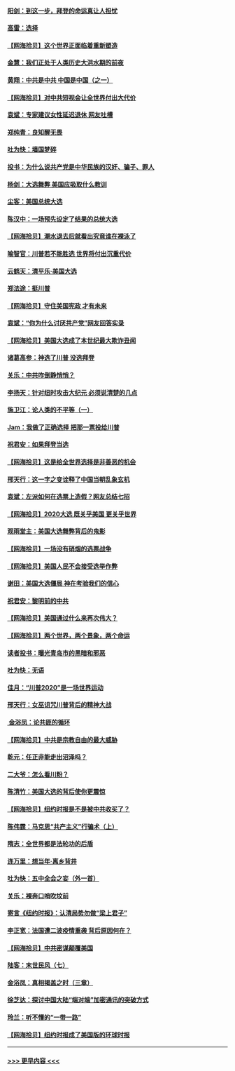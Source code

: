 #### [阳剑：到这一步，拜登的命运真让人担忧](../pages/nsc993/n12549093.md?t=11151502) 
#### [高雷：选择](../pages/nsc993/n12549087.md?t=11151502) 
#### [【网海拾贝】这个世界正面临着重新塑造](../pages/nsc993/n12548326.md?t=11151502) 
#### [金慧：我们正处于人类历史大洪水期的前夜](../pages/nsc993/n12547914.md?t=11151502) 
#### [黄翔：中共是中共 中国是中国（之一）](../pages/nsc993/n12547576.md?t=11151502) 
#### [【网海拾贝】对中共短视会让全世界付出大代价](../pages/nsc993/n12546043.md?t=11151502) 
#### [袁斌：专家建议女性延迟退休 网友吐槽](../pages/nsc993/n12545424.md?t=11151502) 
#### [郑纯青：良知醒无畏](../pages/nsc993/n12545394.md?t=11151502) 
#### [吐为快：墙国梦碎](../pages/nsc993/n12545309.md?t=11151502) 
#### [投书：为什么说共产党是中华民族的汉奸、骗子、罪人](../pages/nsc993/n12545089.md?t=11151502) 
#### [杨剑：大选舞弊 美国应吸取什么教训](../pages/nsc993/n12543937.md?t=11151502) 
#### [尘客：美国总统大选](../pages/nsc993/n12543828.md?t=11151502) 
#### [陈汉中：一场预先设定了结果的总统大选](../pages/nsc993/n12543564.md?t=11151502) 
#### [【网海拾贝】潮水退去后就看出究竟谁在裸泳了](../pages/nsc993/n12543321.md?t=11151502) 
#### [喻智官：川普若不能胜选 世界将付出沉重代价](../pages/nsc993/n12541352.md?t=11151502) 
#### [云鹤天：清平乐‧美国大选](../pages/nsc993/n12540916.md?t=11151502) 
#### [郑法途：挺川普](../pages/nsc993/n12540898.md?t=11151502) 
#### [【网海拾贝】守住美国宪政 才有未来](../pages/nsc993/n12540423.md?t=11151502) 
#### [袁斌：“你为什么讨厌共产党”网友回答实录](../pages/nsc993/n12540208.md?t=11151502) 
#### [【网海拾贝】美国大选成了本世纪最大欺诈丑闻](../pages/nsc993/n12538029.md?t=11151502) 
#### [诸葛高参：神选了川普 没选拜登](../pages/nsc993/n12537664.md?t=11151502) 
#### [关乐：中共咋倒静悄悄？](../pages/nsc993/n12537615.md?t=11151502) 
#### [李扬天：针对纽时攻击大纪元 必须说清楚的几点](../pages/nsc993/n12536001.md?t=11151502) 
#### [施卫江：论人类的不平等（一）](../pages/nsc993/n12535700.md?t=11151502) 
#### [Jam：我做了正确选择 把那一票投给川普](../pages/nsc993/n12535743.md?t=11151502) 
#### [祝君安：如果拜登当选](../pages/nsc993/n12535726.md?t=11151502) 
#### [【网海拾贝】这是给全世界选择是非善恶的机会](../pages/nsc993/n12535061.md?t=11151502) 
#### [邢天行：这一字之变诠释了中国当朝乱象玄机](../pages/nsc993/n12533446.md?t=11151502) 
#### [袁斌：左派如何在选票上造假？网友总结七招](../pages/nsc993/n12533180.md?t=11151502) 
#### [【网海拾贝】2020大选 既关乎美国 更关乎世界](../pages/nsc993/n12533161.md?t=11151502) 
#### [观雨堂主：美国大选舞弊背后的鬼影](../pages/nsc993/n12533153.md?t=11151502) 
#### [【网海拾贝】一场没有硝烟的选票战争](../pages/nsc993/n12531883.md?t=11151502) 
#### [【网海拾贝】美国人民不会接受选举作弊](../pages/nsc993/n12528850.md?t=11151502) 
#### [谢田：美国大选僵局 神在考验我们的信心](../pages/nsc993/n12527932.md?t=11151502) 
#### [祝君安：黎明前的中共](../pages/nsc993/n12524071.md?t=11151502) 
#### [【网海拾贝】美国通过什么来再次伟大？](../pages/nsc993/n12523844.md?t=11151502) 
#### [【网海拾贝】两个世界，两个景象，两个命运](../pages/nsc993/n12521419.md?t=11151502) 
#### [读者投书：曝光青岛市的黑暗和邪恶](../pages/nsc993/n12520988.md?t=11151502) 
#### [吐为快：无语](../pages/nsc993/n12518588.md?t=11151502) 
#### [佳月：“川普2020”是一场世界运动](../pages/nsc993/n12518581.md?t=11151502) 
#### [邢天行：女巫诅咒川普背后的精神大战](../pages/nsc993/n12517257.md?t=11151502) 
#### [ 金浴凤：论共匪的循环](../pages/nsc993/n12517133.md?t=11151502) 
#### [【网海拾贝】中共是宗教自由的最大威胁](../pages/nsc993/n12516879.md?t=11151502) 
#### [乾元：任正非能走出沼泽吗？](../pages/nsc993/n12515831.md?t=11151502) 
#### [二大爷：怎么看川粉？](../pages/nsc993/n12515820.md?t=11151502) 
#### [陈清竹：美国大选的背后使你更震惊](../pages/nsc993/n12515589.md?t=11151502) 
#### [【网海拾贝】纽约时报是不是被中共收买了？](../pages/nsc993/n12515122.md?t=11151502) 
#### [陈伟霆：马克思“共产主义”行骗术（上）](../pages/nsc993/n12510217.md?t=11151502) 
#### [隋志：全世界都是法轮功的后盾](../pages/nsc993/n12510636.md?t=11151502) 
#### [连万里：想当年‧离乡背井](../pages/nsc993/n12510623.md?t=11151502) 
#### [吐为快：五中全会之妄（外一首）](../pages/nsc993/n12510470.md?t=11151502) 
#### [关乐：裸奔口哨吹坟前](../pages/nsc993/n12510403.md?t=11151502) 
#### [寄言《纽约时报》：认清局势勿做“梁上君子”](../pages/nsc993/n12510042.md?t=11151502) 
#### [李正宽：法国遭二波疫情重袭 背后原因何在？](../pages/nsc993/n12509971.md?t=11151502) 
#### [【网海拾贝】中共密谋颠覆美国](../pages/nsc993/n12509816.md?t=11151502) 
#### [陆客：末世民风（七）](../pages/nsc993/n12507822.md?t=11151502) 
#### [金浴凤：真相揭盖之时（三章）](../pages/nsc993/n12507804.md?t=11151502) 
#### [徐芝达：探讨中国大陆“端对端”加密通讯的突破方式](../pages/nsc993/n12507682.md?t=11151502) 
#### [玲兰：听不懂的“一带一路”](../pages/nsc993/n12507669.md?t=11151502) 
#### [【网海拾贝】纽约时报成了美国版的环球时报](../pages/nsc993/n12507053.md?t=11151502) 

----
#### [ >>> 更早内容 <<< ](../indexes/nsc993-earlier.md)
